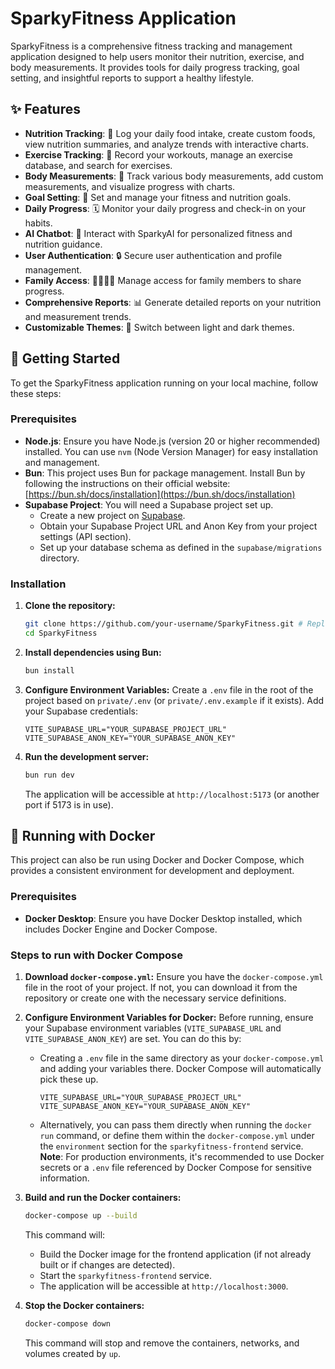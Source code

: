 # SparkyFitness Application

SparkyFitness is a comprehensive fitness tracking and management application designed to help users monitor their nutrition, exercise, and body measurements. It provides tools for daily progress tracking, goal setting, and insightful reports to support a healthy lifestyle.

## ✨ Features

*   **Nutrition Tracking**: 🍎 Log your daily food intake, create custom foods, view nutrition summaries, and analyze trends with interactive charts.
*   **Exercise Tracking**: 💪 Record your workouts, manage an exercise database, and search for exercises.
*   **Body Measurements**: 📏 Track various body measurements, add custom measurements, and visualize progress with charts.
*   **Goal Setting**: 🎯 Set and manage your fitness and nutrition goals.
*   **Daily Progress**: 🗓️ Monitor your daily progress and check-in on your habits.
*   **AI Chatbot**: 🤖 Interact with SparkyAI for personalized fitness and nutrition guidance.
*   **User Authentication**: 🔒 Secure user authentication and profile management.
*   **Family Access**: 👨‍👩‍👧‍👦 Manage access for family members to share progress.
*   **Comprehensive Reports**: 📊 Generate detailed reports on your nutrition and measurement trends.
*   **Customizable Themes**: 🎨 Switch between light and dark themes.

## 🚀 Getting Started

To get the SparkyFitness application running on your local machine, follow these steps:

### Prerequisites

*   **Node.js**: Ensure you have Node.js (version 20 or higher recommended) installed. You can use `nvm` (Node Version Manager) for easy installation and management.
*   **Bun**: This project uses Bun for package management. Install Bun by following the instructions on their official website: [https://bun.sh/docs/installation](https://bun.sh/docs/installation)
*   **Supabase Project**: You will need a Supabase project set up.
    *   Create a new project on [Supabase](https://app.supabase.com/).
    *   Obtain your Supabase Project URL and Anon Key from your project settings (API section).
    *   Set up your database schema as defined in the `supabase/migrations` directory.

### Installation

1.  **Clone the repository:**
    ```sh
    git clone https://github.com/your-username/SparkyFitness.git # Replace with your actual repo URL
    cd SparkyFitness
    ```

2.  **Install dependencies using Bun:**
    ```sh
    bun install
    ```

3.  **Configure Environment Variables:**
    Create a `.env` file in the root of the project based on `private/.env` (or `private/.env.example` if it exists).
    Add your Supabase credentials:
    ```
    VITE_SUPABASE_URL="YOUR_SUPABASE_PROJECT_URL"
    VITE_SUPABASE_ANON_KEY="YOUR_SUPABASE_ANON_KEY"
    ```

4.  **Run the development server:**
    ```sh
    bun run dev
    ```
    The application will be accessible at `http://localhost:5173` (or another port if 5173 is in use).

## 🐳 Running with Docker

This project can also be run using Docker and Docker Compose, which provides a consistent environment for development and deployment.

### Prerequisites

*   **Docker Desktop**: Ensure you have Docker Desktop installed, which includes Docker Engine and Docker Compose.

### Steps to run with Docker Compose

1.  **Download `docker-compose.yml`:**
    Ensure you have the `docker-compose.yml` file in the root of your project. If not, you can download it from the repository or create one with the necessary service definitions.

2.  **Configure Environment Variables for Docker:**
    Before running, ensure your Supabase environment variables (`VITE_SUPABASE_URL` and `VITE_SUPABASE_ANON_KEY`) are set. You can do this by:
    *   Creating a `.env` file in the same directory as your `docker-compose.yml` and adding your variables there. Docker Compose will automatically pick these up.
        ```
        VITE_SUPABASE_URL="YOUR_SUPABASE_PROJECT_URL"
        VITE_SUPABASE_ANON_KEY="YOUR_SUPABASE_ANON_KEY"
        ```
    *   Alternatively, you can pass them directly when running the `docker run` command, or define them within the `docker-compose.yml` under the `environment` section for the `sparkyfitness-frontend` service.
    **Note**: For production environments, it's recommended to use Docker secrets or a `.env` file referenced by Docker Compose for sensitive information.

3.  **Build and run the Docker containers:**
    ```sh
    docker-compose up --build
    ```
    This command will:
    *   Build the Docker image for the frontend application (if not already built or if changes are detected).
    *   Start the `sparkyfitness-frontend` service.
    *   The application will be accessible at `http://localhost:3000`.

4.  **Stop the Docker containers:**
    ```sh
    docker-compose down
    ```
    This command will stop and remove the containers, networks, and volumes created by `up`.
